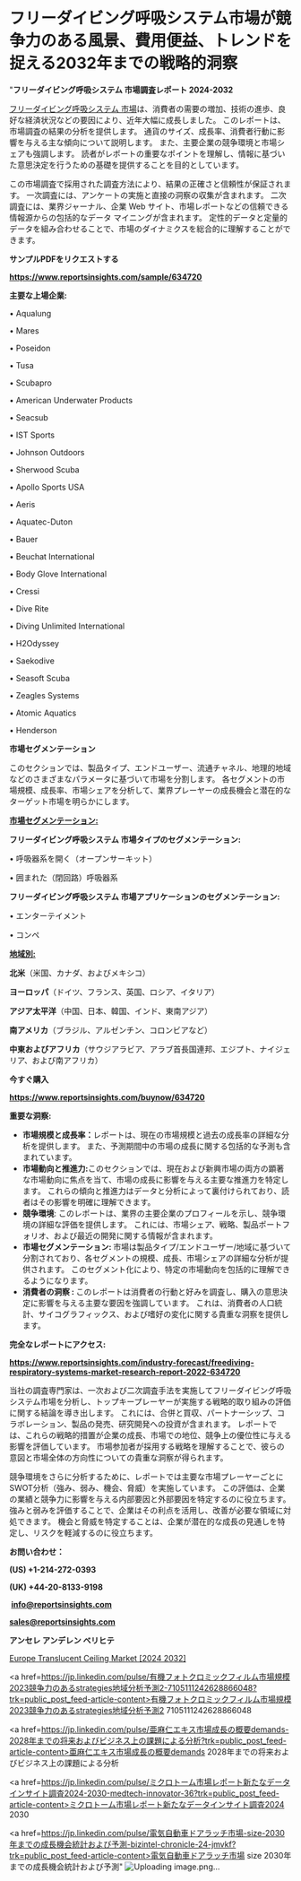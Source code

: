# フリーダイビング呼吸システム市場が競争力のある風景、費用便益、トレンドを捉える2032年までの戦略的洞察

"<strong>フリーダイビング呼吸システム 市場調査レポート 2024-2032</strong>

<a href=https://www.reportsinsights.com/sample/634720>フリーダイビング呼吸システム 市場</a>は、消費者の需要の増加、技術の進歩、良好な経済状況などの要因により、近年大幅に成長しました。 このレポートは、市場調査の結果の分析を提供します。 通貨のサイズ、成長率、消費者行動に影響を与える主な傾向について説明します。 また、主要企業の競争環境と市場シェアも強調します。 読者がレポートの重要なポイントを理解し、情報に基づいた意思決定を行うための基礎を提供することを目的としています。

この市場調査で採用された調査方法により、結果の正確さと信頼性が保証されます。 一次調査には、アンケートの実施と直接の洞察の収集が含まれます。 二次調査には、業界ジャーナル、企業 Web サイト、市場レポートなどの信頼できる情報源からの包括的なデータ マイニングが含まれます。 定性的データと定量的データを組み合わせることで、市場のダイナミクスを総合的に理解することができます。

<strong><b>サンプルPDFをリクエストする</b></strong>

<a href=https://www.reportsinsights.com/sample/634720><strong><u>https://www.reportsinsights.com/sample/634720</u></strong></a>

<strong>主要な上場企業:</strong>

• Aqualung

• Mares

• Poseidon

• Tusa

• Scubapro

• American Underwater Products

• Seacsub

• IST Sports

• Johnson Outdoors

• Sherwood Scuba

• Apollo Sports USA

• Aeris

• Aquatec-Duton

• Bauer

• Beuchat International

• Body Glove International

• Cressi

• Dive Rite

• Diving Unlimited International

• H2Odyssey

• Saekodive

• Seasoft Scuba

• Zeagles Systems

• Atomic Aquatics

• Henderson

<strong>市場セグメンテーション</strong>

このセクションでは、製品タイプ、エンドユーザー、流通チャネル、地理的地域などのさまざまなパラメータに基づいて市場を分割します。 各セグメントの市場規模、成長率、市場シェアを分析して、業界プレーヤーの成長機会と潜在的なターゲット市場を明らかにします。

<strong><u>市場セグメンテーション</u></strong><strong><u>:</u></strong>

<strong>フリーダイビング呼吸システム 市場タイプのセグメンテーション:</strong>

• 呼吸器系を開く（オープンサーキット）

• 囲まれた（閉回路）呼吸器系

<strong>フリーダイビング呼吸システム 市場アプリケーションのセグメンテーション:</strong>

• エンターテイメント

• コンペ

<strong><u>地域別</u></strong><strong><u>:</u></strong>

<strong>北米</strong>（米国、カナダ、およびメキシコ）

<strong>ヨーロッパ</strong>（ドイツ、フランス、英国、ロシア、イタリア）

<strong>アジア太平洋</strong>（中国、日本、韓国、インド、東南アジア）

<strong>南アメリカ</strong>（ブラジル、アルゼンチン、コロンビアなど）

<strong>中東およびアフリカ</strong>（サウジアラビア、アラブ首長国連邦、エジプト、ナイジェリア、および南アフリカ）

<strong>今すぐ購入</strong>

<a href=https://www.reportsinsights.com/buynow/634720><strong><u>https://www.reportsinsights.com/buynow/634720</u></strong></a>

<strong>重要な洞察:</strong>
<ul>
  <li><strong>市場規模と成長率：</strong>レポートは、現在の市場規模と過去の成長率の詳細な分析を提供します。 また、予測期間中の市場の成長に関する包括的な予測も含まれています。</li>
  <li><strong>市場動向と推進力:</strong>このセクションでは、現在および新興市場の両方の顕著な市場動向に焦点を当て、市場の成長に影響を与える主要な推進力を特定します。 これらの傾向と推進力はデータと分析によって裏付けられており、読者はその影響を明確に理解できます。</li>
  <li><strong>競争環境</strong>: このレポートは、業界の主要企業のプロフィールを示し、競争環境の詳細な評価を提供します。 これには、市場シェア、戦略、製品ポートフォリオ、および最近の開発に関する情報が含まれます。</li>
  <li><strong>市場セグメンテーション: </strong>市場は製品タイプ/エンドユーザー/地域に基づいて分割されており、各セグメントの規模、成長、市場シェアの詳細な分析が提供されます。 このセグメント化により、特定の市場動向を包括的に理解できるようになります。</li>
  <li><strong>消費者の洞察 : </strong>このレポートは消費者の行動と好みを調査し、購入の意思決定に影響を与える主要な要因を強調しています。 これは、消費者の人口統計、サイコグラフィックス、および嗜好の変化に関する貴重な洞察を提供します。</li>
</ul>
<strong>完全なレポートにアクセス:</strong>

<a href=https://www.reportsinsights.com/industry-forecast/freediving-respiratory-systems-market-research-report-2022-634720><strong><u><b>https://www.reportsinsights.com/industry-forecast/freediving-respiratory-systems-market-research-report-2022-634720</b></u></strong></a>

当社の調査専門家は、一次および二次調査手法を実施してフリーダイビング呼吸システム市場を分析し、トップキープレーヤーが実施する戦略的取り組みの評価に関する結論を導き出します。 これには、合併と買収、パートナーシップ、コラボレーション、製品の発売、研究開発への投資が含まれます。 レポートでは、これらの戦略的措置が企業の成長、市場での地位、競争上の優位性に与える影響を評価しています。 市場参加者が採用する戦略を理解することで、彼らの意図と市場全体の方向性についての貴重な洞察が得られます。

競争環境をさらに分析するために、レポートでは主要な市場プレーヤーごとにSWOT分析（強み、弱み、機会、脅威）を実施しています。 この評価は、企業の業績と競争力に影響を与える内部要因と外部要因を特定するのに役立ちます。 強みと弱みを評価することで、企業はその利点を活用し、改善が必要な領域に対処できます。 機会と脅威を特定することは、企業が潜在的な成長の見通しを特定し、リスクを軽減するのに役立ちます。

<strong>お問い合わせ：</strong>

<strong>(US) +1-214-272-0393</strong>

<strong>(UK) +44-20-8133-9198</strong>

<strong> </strong><a href=info@reportsinsights.com><strong><u>info@reportsinsights.com</u></strong></a>

<a href=sales@reportsinsights.com><strong><u>sales@reportsinsights.com</u></strong></a>

<strong>アンセレ アンデレン ベリヒテ</strong>

<a href=https://www.linkedin.com/pulse/europe-translucent-ceiling-markets-analysis-decision-makers-0qlnf/>Europe Translucent Ceiling Market [2024 2032]</a>

<a href=https://jp.linkedin.com/pulse/有機フォトクロミックフィルム市場規模2023競争力のあるstrategies地域分析予測2-7105111242628866048?trk=public_post_feed-article-content>有機フォトクロミックフィルム市場規模2023競争力のあるstrategies地域分析予測2 7105111242628866048</a>

<a href=https://jp.linkedin.com/pulse/亜麻仁エキス市場成長の概要demands-2028年までの将来およびビジネス上の課題による分析?trk=public_post_feed-article-content>亜麻仁エキス市場成長の概要demands 2028年までの将来およびビジネス上の課題による分析</a>

<a href=https://jp.linkedin.com/pulse/ミクロトーム市場レポート新たなデータインサイト調査2024-2030-medtech-innovator-36?trk=public_post_feed-article-content>ミクロトーム市場レポート新たなデータインサイト調査2024 2030</a>

<a href=https://jp.linkedin.com/pulse/電気自動車ドアラッチ市場-size-2030年までの成長機会統計および予測-bizintel-chronicle-24-jmvkf?trk=public_post_feed-article-content>電気自動車ドアラッチ市場 size 2030年までの成長機会統計および予測</a>"
![Uploading image.png…]()
